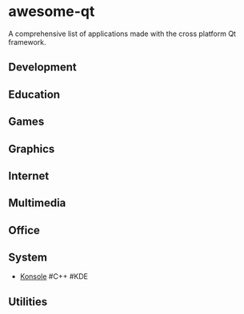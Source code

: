# awesome-qt
A comprehensive list of applications made with the cross platform Qt framework.


## Development

## Education

## Games

## Graphics

## Internet

## Multimedia

## Office

## System
- [Konsole](https://invent.kde.org/utilities/konsole) #C++ #KDE

## Utilities
